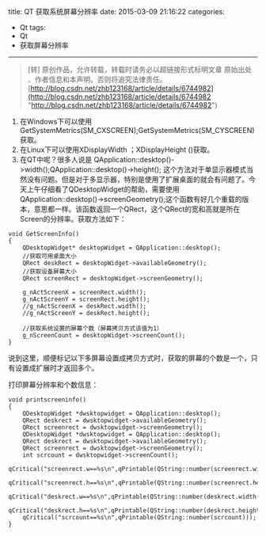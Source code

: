 title: QT 获取系统屏幕分辨率
date: 2015-03-09 21:16:22
categories:
- Qt
tags:
- Qt
- 获取屏幕分辨率
---
>[转] 原创作品，允许转载，转载时请务必以超链接形式标明文章 原始出处 、作者信息和本声明。否则将追究法律责任。
>[http://blog.csdn.net/zhb123168/article/details/6744982](http://blog.csdn.net/zhb123168/article/details/6744982 "http://blog.csdn.net/zhb123168/article/details/6744982")

1. 在Windows下可以使用 GetSystemMetrics(SM_CXSCREEN);GetSystemMetrics(SM_CYSCREEN) 获取。
2. 在Linux下可以使用XDisplayWidth ；XDisplayHeight ()获取。
3. 在QT中呢？很多人说是 QApplication::desktop()->width();QApplication::desktop()->height(); 这个方法对于单显示器模式当然没有问题。但是对于多显示器，特别是使用了扩展桌面的就会有问题了。今天上午仔细看了QDesktopWidget的帮助，需要使用QApplication::desktop()->screenGeometry();这个函数有好几个重载的版本，意思都一样。该函数返回一个QRect，这个QRect的宽和高就是所在Screen的分辨率。获取方法如下：
```cplusplus
void GetScreenInfo()
{
    QDesktopWidget* desktopWidget = QApplication::desktop();
    //获取可用桌面大小
    QRect deskRect = desktopWidget->availableGeometry();
    //获取设备屏幕大小
    QRect screenRect = desktopWidget->screenGeometry();

    g_nActScreenX = screenRect.width();
    g_nActScreenY = screenRect.height();
    //g_nActScreenX = deskRect.width();
    //g_nActScreenY = deskRect.height();

    //获取系统设置的屏幕个数（屏幕拷贝方式该值为1）
    g_nScreenCount = desktopWidget->screenCount();
}
```

说到这里，顺便标记以下多屏幕设置成拷贝方式时，获取的屏幕的个数是一个，只有设置成扩展时才返回多个。

打印屏幕分辨率和个数信息：
```cplusplus
void printscreeninfo()
{
    QDesktopWidget *dwsktopwidget = QApplication::desktop();
    QRect deskrect = dwsktopwidget->availableGeometry();
    QRect screenrect = dwsktopwidget->screenGeometry();
    QDesktopWidget *dwsktopwidget = QApplication::desktop();
    QRect deskrect = dwsktopwidget->availableGeometry();
    QRect screenrect = dwsktopwidget->screenGeometry();
    int scrcount = dwsktopwidget->screenCount();
    qCritical("screenrect.w==%s\n",qPrintable(QString::number(screenrect.width())));
    qCritical("screenrect.h==%s\n",qPrintable(QString::number(screenrect.height())));
    qCritical("deskrect.w==%s\n",qPrintable(QString::number(deskrect.width())));
    qCritical("deskrect.h==%s\n",qPrintable(QString::number(deskrect.height())));
    qCritical("scrcount==%s\n",qPrintable(QString::number(scrcount)));
}
```
